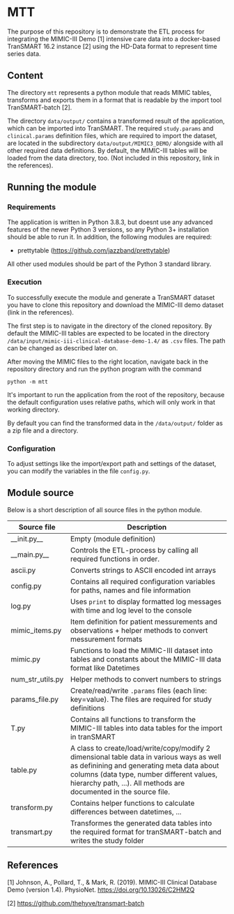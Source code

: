 # MTT

The purpose of this repository is to demonstrate the ETL process for integrating the MIMIC-III Demo [1] intensive care data into a docker-based TranSMART 16.2 instance [2] using the HD-Data format to represent time series data.

## Content
The directory `mtt` represents a python module that reads MIMIC tables, transforms and exports them in a format that is readable by the import tool TranSMART-batch [2].

The directory `data/output/` contains a transformed result of the application, which can be imported into TranSMART. The required `study.params` and `clinical.params` definition files, which are required to import the dataset, are located in the subdirectory `data/output/MIMIC3_DEMO/` alongside with all other required data definitions. By default, the MIMIC-III tables will be loaded from the data directory, too. (Not included in this repository, link in the references).

## Running the module

### Requirements
The application is written in Python 3.8.3, but doesnt use any advanced features of the newer Python 3 versions, so any Python 3+ installation should be able to run it.
In addition, the following modules are required:
* prettytable (https://github.com/jazzband/prettytable)

All other used modules should be part of the Python 3 standard library.

### Execution
To successfully execute the module and generate a TranSMART dataset you have to clone this repository and download the MIMIC-III demo dataset (link in the references).

The first step is to navigate in the directory of the cloned repository.
By default the MIMIC-III tables are expected to be located in the directory `/data/input/mimic-iii-clinical-database-demo-1.4/` as `.csv` files. The path can be changed as described later on.

After moving the MIMIC files to the right location, navigate back in the repository directory and run the python program with the command

```python -m mtt```

It's important to run the application from the root of the repository, because the default configuration uses relative paths, which will only work in that working directory.

By default you can find the transformed data in the `/data/output/` folder as a zip file and a directory.

### Configuration
To adjust settings like the import/export path and settings of the dataset, you can modify the variables in the file `config.py`.

## Module source
Below is a short description of all source files in the python module.

| Source file | Description |
| ----------- | ----------- |
| \_\_init.py\_\_ | Empty (module definition) |
| \_\_main.py\_\_ | Controls the ETL-process by calling all required functions in order. |
| ascii.py        | Converts strings to ASCII encoded int arrays |
| config.py       | Contains all required configuration variables for paths, names and file information |
| log.py          | Uses `print` to display formatted log messages with time and log level to the console |
| mimic_items.py  | Item definition for patient messurements and observations + helper methods to convert messurement formats |
| mimic.py        | Functions to load the MIMIC-III dataset into tables and constants about the MIMIC-III data format like Datetimes |
| num_str_utils.py| Helper methods to convert numbers to strings |
| params_file.py  | Create/read/write `.params` files (each line: key=value). The files are required for study definitions |
| T.py            | Contains all functions to transform the MIMIC-III tables into data tables for the import in tranSMART |
| table.py        | A class to create/load/write/copy/modify 2 dimensional table data in various ways as well as definining and generating meta data about columns (data type, number different values, hierarchy path, ...). All methods are documented in the source file. |
| transform.py    | Contains helper functions to calculate differences between datetimes, ... |
| transmart.py    | Transformes the generated data tables into the required format for tranSMART-batch and writes the study folder |


## References
[1] Johnson, A., Pollard, T., & Mark, R. (2019). MIMIC-III Clinical Database Demo (version 1.4). PhysioNet. https://doi.org/10.13026/C2HM2Q

[2] https://github.com/thehyve/transmart-batch